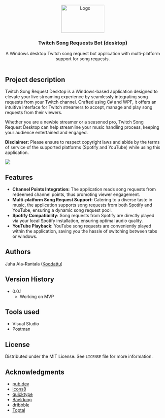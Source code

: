 <div align="center">
    <br />
    <img src="https://i.imgur.com/0o9iHKU.png" alt="Logo" width="140" height="90">

  <h3 align="center">Twitch Song Requests Bot (desktop)</h3>

  <p align="center">
   A Windows desktop Twitch song request bot application with multi-platform support for song requests.
    <br />
    <br />
  </p>
</div>

## Project description

Twitch Song Request Desktop is a Windows-based application designed to elevate your live streaming experience by seamlessly integrating song requests from your Twitch channel. Crafted using C# and WPF, it offers an intuitive interface for Twitch streamers to accept, manage and play song requests from their viewers.

Whether you are a newbie streamer or a seasoned pro, Twitch Song Request Desktop can help streamline your music handling process, keeping your audience entertained and engaged.

**Disclaimer:** Please ensure to respect copyright laws and abide by the terms of service of the supported platforms (Spotify and YouTube) while using this application.

![](https://i.imgur.com/tl3li6s.png)

## Features 

- **Channel Points Integration:** The application reads song requests from redeemed channel points, thus promoting viewer engagement.
- **Multi-platform Song Request Support:** Catering to a diverse taste in music, the application supports song requests from both Spotify and YouTube, ensuring a dynamic song request pool.
- **Spotify Compatibility:** Song requests from Spotify are directly played via your local Spotify installation, ensuring optimal audio quality.
- **YouTube Playback:** YouTube song requests are conveniently played within the application, saving you the hassle of switching between tabs or windows.

## Authors

Juha Ala-Rantala ([Koodattu](https://github.com/Koodattu/))

## Version History

* 0.0.1
    * Working on MVP

## Tools used

* Visual Studio
* Postman

## License

Distributed under the MIT License. See `LICENSE` file for more information.

## Acknowledgments

* [pub.dev](https://pub.dev/)
* [icons8](https://icons8.com/)
* [quicktype](https://app.quicktype.io/)
* [Baeldung](https://www.baeldung.com/)
* [dribbble](https://dribbble.com/)
* [Toptal](https://www.toptal.com/developers/gitignore)
